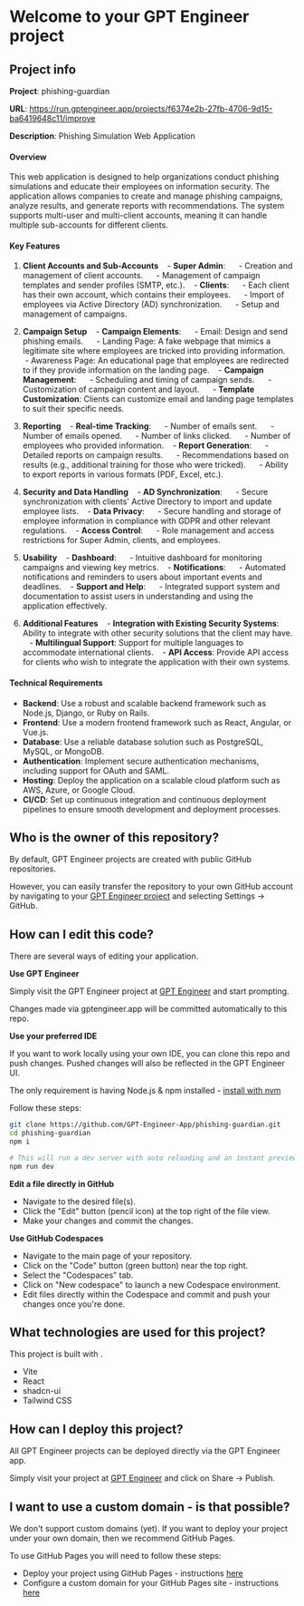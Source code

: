 # Welcome to your GPT Engineer project

## Project info

**Project**: phishing-guardian 

**URL**: https://run.gptengineer.app/projects/f6374e2b-27fb-4706-9d15-ba6419648c11/improve

**Description**:  Phishing Simulation Web Application




#### Overview
This web application is designed to help organizations conduct phishing simulations and educate their employees on information security. The application allows companies to create and manage phishing campaigns, analyze results, and generate reports with recommendations. The system supports multi-user and multi-client accounts, meaning it can handle multiple sub-accounts for different clients.




#### Key Features




1. **Client Accounts and Sub-Accounts**
   - **Super Admin**:
     - Creation and management of client accounts.
     - Management of campaign templates and sender profiles (SMTP, etc.).
   - **Clients**:
     - Each client has their own account, which contains their employees.
     - Import of employees via Active Directory (AD) synchronization.
     - Setup and management of campaigns.




2. **Campaign Setup**
   - **Campaign Elements**:
     - Email: Design and send phishing emails.
     - Landing Page: A fake webpage that mimics a legitimate site where employees are tricked into providing information.
     - Awareness Page: An educational page that employees are redirected to if they provide information on the landing page.
   - **Campaign Management**:
     - Scheduling and timing of campaign sends.
     - Customization of campaign content and layout.
     - **Template Customization**: Clients can customize email and landing page templates to suit their specific needs.




3. **Reporting**
   - **Real-time Tracking**:
     - Number of emails sent.
     - Number of emails opened.
     - Number of links clicked.
     - Number of employees who provided information.
   - **Report Generation**:
     - Detailed reports on campaign results.
     - Recommendations based on results (e.g., additional training for those who were tricked).
     - Ability to export reports in various formats (PDF, Excel, etc.).




4. **Security and Data Handling**
   - **AD Synchronization**:
     - Secure synchronization with clients' Active Directory to import and update employee lists.
   - **Data Privacy**:
     - Secure handling and storage of employee information in compliance with GDPR and other relevant regulations.
   - **Access Control**:
     - Role management and access restrictions for Super Admin, clients, and employees.




5. **Usability**
   - **Dashboard**:
     - Intuitive dashboard for monitoring campaigns and viewing key metrics.
   - **Notifications**:
     - Automated notifications and reminders to users about important events and deadlines.
   - **Support and Help**:
     - Integrated support system and documentation to assist users in understanding and using the application effectively.




6. **Additional Features**
   - **Integration with Existing Security Systems**: Ability to integrate with other security solutions that the client may have.
   - **Multilingual Support**: Support for multiple languages to accommodate international clients.
   - **API Access**: Provide API access for clients who wish to integrate the application with their own systems.




#### Technical Requirements




- **Backend**: Use a robust and scalable backend framework such as Node.js, Django, or Ruby on Rails.
- **Frontend**: Use a modern frontend framework such as React, Angular, or Vue.js.
- **Database**: Use a reliable database solution such as PostgreSQL, MySQL, or MongoDB.
- **Authentication**: Implement secure authentication mechanisms, including support for OAuth and SAML.
- **Hosting**: Deploy the application on a scalable cloud platform such as AWS, Azure, or Google Cloud.
- **CI/CD**: Set up continuous integration and continuous deployment pipelines to ensure smooth development and deployment processes.
 

## Who is the owner of this repository?
By default, GPT Engineer projects are created with public GitHub repositories.

However, you can easily transfer the repository to your own GitHub account by navigating to your [GPT Engineer project](https://run.gptengineer.app/projects/f6374e2b-27fb-4706-9d15-ba6419648c11/improve) and selecting Settings -> GitHub. 

## How can I edit this code?
There are several ways of editing your application.

**Use GPT Engineer**

Simply visit the GPT Engineer project at [GPT Engineer](https://run.gptengineer.app/projects/f6374e2b-27fb-4706-9d15-ba6419648c11/improve) and start prompting.

Changes made via gptengineer.app will be committed automatically to this repo.

**Use your preferred IDE**

If you want to work locally using your own IDE, you can clone this repo and push changes. Pushed changes will also be reflected in the GPT Engineer UI.

The only requirement is having Node.js & npm installed - [install with nvm](https://github.com/nvm-sh/nvm#installing-and-updating)

Follow these steps: 

```sh
git clone https://github.com/GPT-Engineer-App/phishing-guardian.git
cd phishing-guardian
npm i

# This will run a dev server with auto reloading and an instant preview.
npm run dev
```

**Edit a file directly in GitHub**

- Navigate to the desired file(s).
- Click the "Edit" button (pencil icon) at the top right of the file view.
- Make your changes and commit the changes.

**Use GitHub Codespaces**

- Navigate to the main page of your repository.
- Click on the "Code" button (green button) near the top right.
- Select the "Codespaces" tab.
- Click on "New codespace" to launch a new Codespace environment.
- Edit files directly within the Codespace and commit and push your changes once you're done.

## What technologies are used for this project?

This project is built with .

- Vite
- React
- shadcn-ui
- Tailwind CSS

## How can I deploy this project?

All GPT Engineer projects can be deployed directly via the GPT Engineer app. 

Simply visit your project at [GPT Engineer](https://run.gptengineer.app/projects/f6374e2b-27fb-4706-9d15-ba6419648c11/improve) and click on Share -> Publish.

## I want to use a custom domain - is that possible?

We don't support custom domains (yet). If you want to deploy your project under your own domain, then we recommend GitHub Pages.

To use GitHub Pages you will need to follow these steps: 
- Deploy your project using GitHub Pages - instructions [here](https://docs.github.com/en/pages/getting-started-with-github-pages/creating-a-github-pages-site#creating-your-site)
- Configure a custom domain for your GitHub Pages site - instructions [here](https://docs.github.com/en/pages/configuring-a-custom-domain-for-your-github-pages-site)